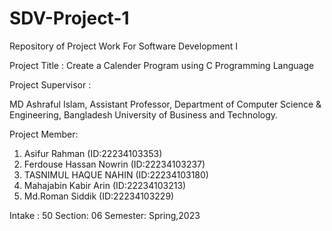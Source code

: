 # SDV-Project-1
Repository of Project Work For Software Development I


Project Title : Create a Calender Program using C Programming Language

Project Supervisor :

MD Ashraful Islam,
Assistant Professor, Department of Computer Science & Engineering,
Bangladesh University of Business and Technology. 

Project Member: 

1. Asifur Rahman (ID:22234103353)
2. Ferdouse Hassan Nowrin (ID:22234103237)
3. TASNIMUL HAQUE NAHIN (ID:22234103180)
4. Mahajabin Kabir Arin (ID:22234103213)
5. Md.Roman Siddik (ID:22234103229)

Intake : 50
Section: 06
Semester: Spring,2023
